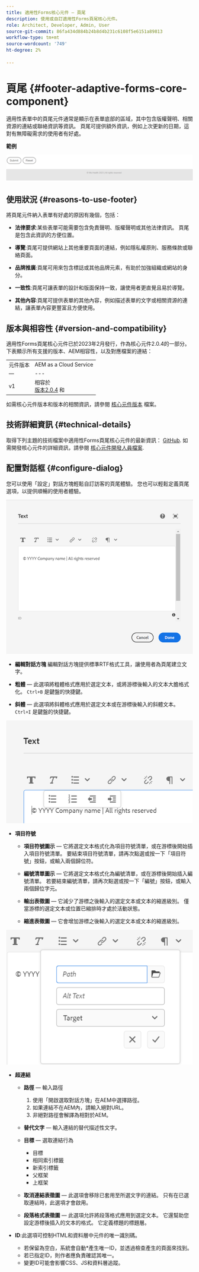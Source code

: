 ```yaml
---
title: 適用性Forms核心元件 — 頁尾
description: 使用或自訂適用性Forms頁尾核心元件。
role: Architect, Developer, Admin, User
source-git-commit: 86fa434d884b24b8d4b231c6108f5e6151a89813
workflow-type: tm+mt
source-wordcount: '749'
ht-degree: 2%

---
```



# 頁尾 {#footer-adaptive-forms-core-component}

適用性表單中的頁尾元件通常是顯示在表單底部的區域，其中包含版權聲明、相關資源的連結或聯絡資訊等資訊。 頁尾可提供額外資訊，例如上次更新的日期，這對有無障礙需求的使用者有好處。

**範例**

![](/help/adaptive-forms/assets/footer.png)

## 使用狀況 {#reasons-to-use-footer}

將頁尾元件納入表單有好處的原因有幾個，包括：

* **法律要求**:某些表單可能需要包含免責聲明、版權聲明或其他法律資訊。 頁尾是包含此資訊的方便位置。

* **導覽**:頁尾可提供網站上其他重要頁面的連結，例如隱私權原則、服務條款或聯絡頁面。

* **品牌推廣**:頁尾可用來包含標誌或其他品牌元素，有助於加強組織或網站的身分。

* **一致性**:頁尾可讓表單的設計和版面保持一致，讓使用者更直覺且易於導覽。

* **其他內容**:頁尾可提供表單的其他內容，例如描述表單的文字或相關資源的連結，讓表單內容更豐富且方便使用。

## 版本與相容性 {#version-and-compatibility}

適用性Forms頁尾核心元件已於2023年2月發行，作為核心元件2.0.4的一部分。下表顯示所有支援的版本、AEM相容性，以及對應檔案的連結：

|  |  |
|---|---|
| 元件版本 | AEM as a Cloud Service  |
| — | --- |
| v1 | 相容於<br>[版本2.0.4](/help/versions.md) 和 | 相容 | 相容 |

如需核心元件版本和版本的相關資訊，請參閱 [核心元件版本](/help/versions.md) 檔案。

<!-- ## Sample Component Output {#sample-component-output}

To experience the Accordion Component as well as see examples of its configuration options as well as HTML and JSON output, visit the [Component Library](https://adobe.com/go/aem_cmp_library_accordion). -->

## 技術詳細資訊 {#technical-details}

取得下列主題的技術檔案中適用性Forms頁尾核心元件的最新資訊： [GitHub](https://github.com/adobe/aem-core-forms-components/tree/master/ui.af.apps/src/main/content/jcr_root/apps/core/fd/components/form/footer/v1/footer). 如需開發核心元件的詳細資訊，請參閱 [核心元件開發人員檔案](/help/developing/overview.md).


## 配置對話框 {#configure-dialog}

您可以使用「設定」對話方塊輕鬆自訂訪客的頁尾體驗。 您也可以輕鬆定義頁尾選項，以提供順暢的使用者體驗。

![「屬性」頁簽](/help/adaptive-forms/assets/footer_propertiestab.png)

* **編輯對話方塊**
編輯對話方塊提供標準RTF格式工具，讓使用者為頁尾建立文字。

* **粗體**  — 此選項將粗體格式應用於選定文本，或將游標後輸入的文本大膽格式化。 `Ctrl+B` 是鍵盤的快捷鍵。

* **斜體**  — 此選項將斜體格式應用於選定文本或在游標後輸入的斜體文本。 `Ctrl+I` 是鍵盤的快捷鍵。

![項目符號選項](/help/adaptive-forms/assets/footer_bullet.png)


* **項目符號**

   * **項目符號圖示**  — 它將選定文本格式化為項目符號清單，或在游標後開始插入項目符號清單。 要結束項目符號清單，請再次點選或按一下「項目符號」按鈕，或輸入兩個歸位符。

   * **編號清單圖示**  — 它將選定文本格式化為編號清單，或在游標後開始插入編號清單。 若要結束編號清單，請再次點選或按一下「編號」按鈕，或輸入兩個歸位字元。

   * **輸出表徵圖**  — 它減少了游標之後輸入的選定文本或文本的縮進級別。 僅當游標的選定文本或位置已縮排時才處於活動狀態。

   * **縮進表徵圖**  — 它會增加游標之後輸入的選定文本或文本的縮進級別。

![超連結選項](/help/adaptive-forms/assets/footer_link.png)

* **超連結**

   * **路徑**  — 輸入路徑
      1. 使用「開啟選取對話方塊」在AEM中選擇路徑。
      1. 如果連結不在AEM內，請輸入絕對URL。
      1. 非絕對路徑會解譯為相對於AEM。
   * **替代文字**  — 輸入連結的替代描述性文字。

   * **目標**  — 選取連結行為
      * 目標
      * 相同索引標籤
      * 新索引標籤
      * 父框架
      * 上框架
   * **取消連結表徵圖**  — 此選項會移除已套用至所選文字的連結。 只有在已選取連結時，此選項才會啟用。

   * **段落格式表徵圖**  — 此選項允許將段落格式應用到選定文本。 它還幫助您設定游標後插入的文本的格式。 它定義標題的標題層。



* **ID**:此選項可控制HTML和資料層中元件的唯一識別碼。

   * 若保留為空白，系統會自動*產生唯一ID，並透過檢查產生的頁面來找到。
   * 若已指定ID，則作者應負責確認其唯一。
   * 變更ID可能會影響CSS、JS和資料層追蹤。


